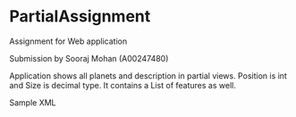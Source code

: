 # PartialAssignment
 Assignment for Web application
 
 Submission by Sooraj Mohan (A00247480)


Application shows all planets and description in partial views. Position is int and Size is decimal type. It contains a List of features as well.


Sample XML
